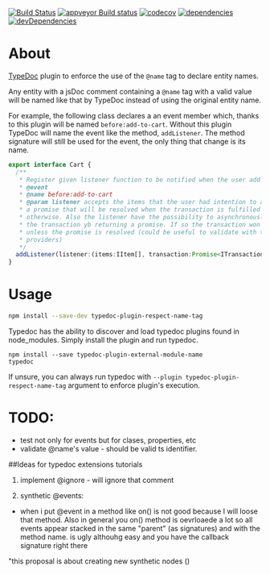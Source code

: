 [![Build Status](https://travis-ci.org/cancerberoSgx/typedoc-plugin-respect-name-tag.png?branch=master)](https://travis-ci.org/cancerberoSgx/typedoc-plugin-respect-name-tag) [![appveyor Build status](https://ci.appveyor.com/api/projects/status/w3ynfan159ejobkv/branch/master?svg=true)](https://ci.appveyor.com/project/cancerberoSgx/typedoc-plugin-respect-name-tag/branch/master) [![codecov](https://codecov.io/gh/cancerberoSgx/typedoc-plugin-respect-name-tag/branch/master/graph/badge.svg)](https://codecov.io/gh/cancerberoSgx/typedoc-plugin-respect-name-tag/tree/master/src) [![dependencies](https://david-dm.org/cancerberosgx/typedoc-plugin-respect-name-tag/status.svg)](https://david-dm.org/cancerberosgx/typedoc-plugin-respect-name-tag) [![devDependencies](https://david-dm.org/cancerberosgx/typedoc-plugin-respect-name-tag/dev-status.svg)](https://david-dm.org/cancerberosgx/typedoc-plugin-respect-name-tag-dev#info=devDependencies)


# About

[TypeDoc](http://typedoc.org) plugin to enforce the use of the `@name` tag to 
declare entity names. 

Any entity with a jsDoc comment containing a `@name` tag with a valid value
will be named like that by TypeDoc instead of using the original entity name. 

For example, the following class declares a an event member which, thanks to this 
plugin will be named `before:add-to-cart`. Without this plugin TypeDoc will name 
the event like the method, `addListener`. The method signature will still be used 
for the event, the only thing that change is its name. 

```ts
export interface Cart {
  /**
   * Register given listener function to be notified when the user add the items to the cart 
   * @event
   * @name before:add-to-cart
   * @param listener accepts the items that the user had intention to add to the cart and 
   * a promise that will be resolved when the transaction is fulfilled or rejected 
   * otherwise. Also the listener have the possibility to asynchronously validate 
   * the transaction yb returning a promise. If so the transaction won't start 
   * unless the promise is resolved (could be useful to validate with third parties 
   * providers)
   */
  addListener(listener:(items:IItem[], transaction:Promise<ITransaction>) => Promise<boolean>):void;
}
```

# Usage

```sh
npm install --save-dev typedoc-plugin-respect-name-tag
```

Typedoc has the ability to discover and load typedoc plugins found in node_modules. Simply install the plugin and run typedoc.
```
npm install --save typedoc-plugin-external-module-name
typedoc
```

If unsure, you can always run typedoc with `--plugin typedoc-plugin-respect-name-tag` argument to enforce plugin's execution. 


# TODO: 

 * test not only for events but for clases, properties, etc
 * validate @name's value - should be valid ts identifier. 


##Ideas for typedoc extensions tutorials

1) implement @ignore - will ignore that comment

2) synthetic @events: 

 * when i put @event in a method like on() is not good  because I will loose that method. Also in general you on() method is oevrloaede a lot  so all events appear stacked in the same "parent" (as signatures) and with the method name. is ugly althouhg easy and you have the callback signature right there

 "this proposal is about creating new synthetic nodes ()